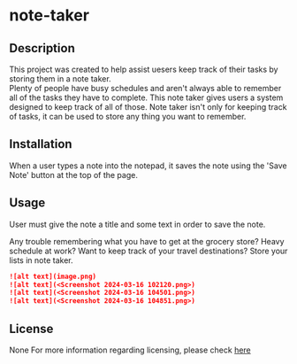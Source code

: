 # note-taker

## Description

This project was created to help assist uesers keep track of their tasks by storing them in a note taker.  
Plenty of people have busy schedules
and aren't always able to remember all of the tasks they have to complete.
This note taker gives users a system designed to keep track of all of those.
Note taker isn't only for keeping track of tasks,
it can be used to store any thing you want to remember.

## Installation

When a user types a note into the notepad,
it saves the note using the 'Save Note' button at the top of the page.

## Usage

User must give the note a title
and some text in order to save the note.

Any trouble remembering what you have to get at the grocery store?
Heavy schedule at work?
Want to keep track of your travel destinations?
Store your lists in note taker.

```md
![alt text](image.png)
![alt text](<Screenshot 2024-03-16 102120.png>)
![alt text](<Screenshot 2024-03-16 104501.png>)
![alt text](<Screenshot 2024-03-16 104851.png>)
```

## License

None
For more information regarding licensing, 
please check [here](https://choosealicense.com/licenses/)
